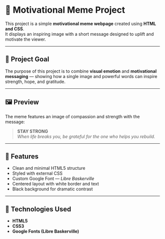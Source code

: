 # 💪 Motivational Meme Project

This project is a simple **motivational meme webpage** created using **HTML and CSS**.  
It displays an inspiring image with a short message designed to uplift and motivate the viewer.

---

## 🎯 Project Goal

The purpose of this project is to combine **visual emotion** and **motivational messaging** — showing how a single image and powerful words can inspire strength, hope, and gratitude.

---

## 🖼️ Preview

The meme features an image of compassion and strength with the message:

> **STAY STRONG**  
> *When life breaks you, be grateful for the one who helps you rebuild.*

---

## 🧩 Features

- Clean and minimal HTML5 structure  
- Styled with external CSS  
- Custom Google Font — *Libre Baskerville*  
- Centered layout with white border and text  
- Black background for dramatic contrast  

---

## 🧠 Technologies Used

- **HTML5**  
- **CSS3**  
- **Google Fonts (Libre Baskerville)**  



